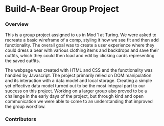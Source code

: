# Build-A-Bear Group Project
### Overview
This is a group project assigned to us in Mod 1 at Turing.  We were asked to recreate a basic wireframe of a comp, styling it how we see fit and then add functionality.  The overall goal was to create a user experience where they could dress a bear with various clothing items and backdrops and save their outfits, which they could then load and edit by clicking cards representing the saved outfits.

The webpage was created with HTML and CSS and the functionality was handled by Javascript.  The project primarily relied on DOM manipulation and its interaction with a data model and local storage. Creating a simple yet effective data model turned out to be the most integral part to our success on this project.  Working on a larger group also proved to be a challenge in the early days of the project, but through kind and open communication we were able to come to an understanding that improved the group workflow.
### Contributors

